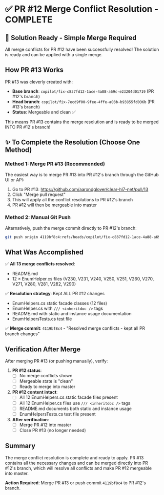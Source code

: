 # ✅ PR #12 Merge Conflict Resolution - COMPLETE

## 🎯 Solution Ready - Simple Merge Required

All merge conflicts for PR #12 have been successfully resolved! The solution is ready and can be applied with a single merge.

## How PR #13 Works

PR #13 was cleverly created with:
- **Base branch**: `copilot/fix-c837fd12-1ace-4a88-a69c-e23204d01719` (PR #12's branch)
- **Head branch**: `copilot/fix-7ecd9f00-9fee-4ffe-a03b-b93855fd036b` (PR #13's branch)
- **Status**: Mergeable and clean ✅

This means PR #13 contains the merge resolution and is ready to be merged INTO PR #12's branch!

## ✨ To Complete the Resolution (Choose One Method)

### Method 1: Merge PR #13 (Recommended)
The easiest way is to merge PR #13 into PR #12's branch through the GitHub UI or API:

1. Go to PR #13: https://github.com/aarondglover/clear-hl7-net/pull/13
2. Click "Merge pull request"
3. This will apply all the conflict resolutions to PR #12's branch
4. PR #12 will then be mergeable into master

### Method 2: Manual Git Push
Alternatively, push the merge commit directly to PR #12's branch:

```bash
git push origin 4119bf8c4:refs/heads/copilot/fix-c837fd12-1ace-4a88-a69c-e23204d01719
```

## What Was Accomplished

✅ **All 13 merge conflicts resolved**:
- README.md
- 12 × EnumHelper.cs files (V230, V231, V240, V250, V251, V260, V270, V271, V280, V281, V282, V290)

✅ **Resolution strategy**: Kept ALL PR #12 changes
- EnumHelpers.cs static facade classes (12 files) 
- EnumHelper.cs with `/// <inheritdoc />` tags
- README.md with static and instance usage documentation
- EnumHelpersTests.cs test file

✅ **Merge commit**: `4119bf8c4` - "Resolved merge conflicts - kept all PR branch changes"

## Verification After Merge

After merging PR #13 (or pushing manually), verify:

1. **PR #12 status**:
   - [ ] No merge conflicts shown
   - [ ] Mergeable state is "clean"
   - [ ] Ready to merge into master

2. **PR #12 content intact**:
   - [ ] All 12 EnumHelpers.cs static facade files present
   - [ ] All 12 EnumHelper.cs files use `/// <inheritdoc />` tags
   - [ ] README.md documents both static and instance usage
   - [ ] EnumHelpersTests.cs test file present

3. **After verification**:
   - [ ] Merge PR #12 into master
   - [ ] Close PR #13 (no longer needed)

## Summary

The merge conflict resolution is complete and ready to apply. PR #13 contains all the necessary changes and can be merged directly into PR #12's branch, which will resolve all conflicts and make PR #12 mergeable into master.

**Action Required**: Merge PR #13 or push commit `4119bf8c4` to PR #12's branch.
